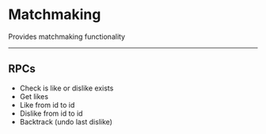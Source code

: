 # Matchmaking

Provides matchmaking functionality
____

## RPCs

- Check is like or dislike exists
- Get likes
- Like from id to id
- Dislike from id to id
- Backtrack (undo last dislike)
